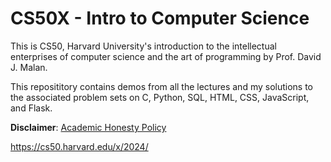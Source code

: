 # CS50X - Intro to Computer Science

This is CS50, Harvard University's introduction to the intellectual enterprises of computer science and the art of programming by Prof. David J. Malan.

This reposititory contains demos from all the lectures and my solutions to the associated problem sets on C, Python, SQL, HTML, CSS, JavaScript, and Flask. 

**Disclaimer**: [Academic Honesty Policy](https://cs50.harvard.edu/x/2022/honesty/)

https://cs50.harvard.edu/x/2024/
